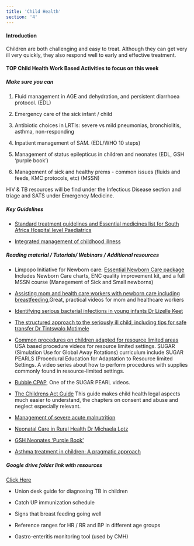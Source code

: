 ```yaml
---
title: 'Child Health'
section: '4'
---
```


#### Introduction

Children are both challenging and easy to treat. Although they can get very ill very
quickly, they also respond well to early and effective treatment.

#### TOP Child Health Work Based Activities to focus on this week

##### Make sure you can

1. Fluid management in AGE and dehydration, and persistent diarrhoea protocol. (EDL)

2. Emergency care of the sick infant / child

3. Antibiotic choices in LRTIs: severe vs mild pneumonias, bronchiolitis, asthma, non-responding

4. Inpatient management of SAM. (EDL/WHO 10 steps)

5. Management of status epilepticus in children and neonates (EDL, GSH ‘purple book’)

6. Management of sick and healthy prems - common issues (fluids and feeds, KMC protocols, etc)
(MSSN)

HIV & TB resources will be find under the Infectious Disease section and triage and SATS under Emergency
Medicine.

##### Key Guidelines

- [Standard treatment guidelines and Essential medicines list for South Africa Hospital level Paediatrics](https://www.knowledgehub.org.za/elibrary/hospital-level-paediatrics-standard-treatment-)

- [Integrated management of childhood illness](https://www.knowledgehub.org.za/system/files/elibdownloads/2020-10/2019%20IMCI%20CHART%20BOOKLET.pdf)

##### Reading material / Tutorials/ Webinars / Additional resources

- Limpopo Initiative for Newborn care: [Essential Newborn Care package](http://www.lincare.co.za/?page_id=1207) Includes Newborn Care charts, ENC quality improvement kit, and a full MSSN course (Management of Sick and Small newborns)

- [Assisting mom and health care workers with newborn care including breastfeeding](https://globalhealthmedia.org/videos/),Great, practical videos for mom and healthcare workers

- [Identifying serious bacterial infections in young infants Dr Lizelle Keet](https://youtu.be/jfrWM_U89fQ)

- [The structured approach to the seriously ill child, including tips for safe transfer Dr Tintswalo Motimele](https://youtube/Yl7eht7d3uI)

- [Common procedures on children adapted for resource limited areas](https://sugarprep.org/videos/) USA based procedure videos for resource limited settings. SUGAR (Simulation Use for Global Away Rotations) curriculum include
SUGAR PEARLS (Procedural Education for Adaptation to Resource limited Settings. A video series
about how to perform procedures with supplies commonly found in resource-limited settings.

- [Bubble CPAP](https://sugarprep.org/videos/#Bubble_CPAP), One of the SUGAR PEARL videos.

- [The Childrens Act Guide](http://www.ci.uct.ac.za/sites/default/files/image_tool/images/367/publication/2013/Childrens%20Act%20Guide%20for%20Health%20Professionals%202013.pdf) This guide makes child health legal aspects much easier to understand, the chapters on consent and abuse and neglect especially relevant.

- [Management of severe acute malnutrition](http://www.samj.org.za/index.php/samj/article/view/10072)

- [Neonatal Care in Rural Health Dr Michaela Lotz](https://youtu.be/aXqzO7EaDO4)

- [GSH Neonates ‘Purple Book’](https://neonatalguidelines.com)

- [Asthma treatment in children: A pragmatic approach](https://allsa.org/wp-content/uploads/2019/03/Asthma-treatment-in-children-a-pragatic-approach.pdf)

##### Google drive folder link with resources

[Click Here](https://drive.google.com/drive/folders/1OSeEWybfm_FZ3ZJDlnvGGdlXHaZiHcq4?usp=sharing)

- Union desk guide for diagnosing TB in children

- Catch UP immunization schedule

- Signs that breast feeding going well

- Reference ranges for HR / RR and BP in different age groups

- Gastro-enteritis monitoring tool (used by CMH)
